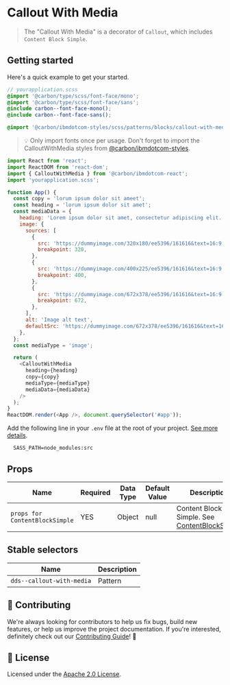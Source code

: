 # Callout With Media

> The "Callout With Media" is a decorator of `Callout`, which includes
> `Content Block Simple`.

## Getting started

Here's a quick example to get your started.

```scss
// yourapplication.scss
@import '@carbon/type/scss/font-face/mono';
@import '@carbon/type/scss/font-face/sans';
@include carbon--font-face-mono();
@include carbon--font-face-sans();

@import '@carbon/ibmdotcom-styles/scss/patterns/blocks/callout-with-media/index';
```

> 💡 Only import fonts once per usage. Don't forget to import the
> CalloutWithMedia styles from
> [@carbon/ibmdotcom-styles](https://github.com/carbon-design-system/ibm-dotcom-library/blob/master/packages/styles).

```javascript
import React from 'react';
import ReactDOM from 'react-dom';
import { CalloutWithMedia } from '@carbon/ibmdotcom-react';
import 'yourapplication.scss';

function App() {
  const copy = 'lorum ipsum dolor sit ameet';
  const heading = 'lorum ipsum dolor sit amet';
  const mediaData = {
    heading: 'Lorem ipsum dolor sit amet, consectetur adipiscing elit.',
    image: {
      sources: [
        {
          src: 'https://dummyimage.com/320x180/ee5396/161616&text=16:9',
          breakpoint: 320,
        },
        {
          src: 'https://dummyimage.com/400x225/ee5396/161616&text=16:9',
          breakpoint: 400,
        },
        {
          src: 'https://dummyimage.com/672x378/ee5396/161616&text=16:9',
          breakpoint: 672,
        },
      ],
      alt: 'Image alt text',
      defaultSrc: 'https://dummyimage.com/672x378/ee5396/161616&text=16:9',
    },
  };
  const mediaType = 'image';

  return (
    <CalloutWithMedia
      heading={heading}
      copy={copy}
      mediaType={mediaType}
      mediaData={mediaData}
    />
  );
}
ReactDOM.render(<App />, document.querySelector('#app'));
```

Add the following line in your `.env` file at the root of your project.
[See more details](https://github.com/carbon-design-system/ibm-dotcom-library/tree/master/packages/styles#usage).

```
  SASS_PATH=node_modules:src
```

## Props

| Name                           | Required | Data Type | Default Value | Description                                                                                                                                                                            |
| ------------------------------ | -------- | --------- | ------------- | -------------------------------------------------------------------------------------------------------------------------------------------------------------------------------------- |
| `props for ContentBlockSimple` | YES      | Object    | null          | Content Block Simple. See [ContentBlockSimple](https://github.com/carbon-design-system/ibm-dotcom-library/blob/master/packages/react/src/patterns/blocks/ContentBlockSimple/README.md) |

## Stable selectors

| Name                      | Description |
| ------------------------- | ----------- |
| `dds--callout-with-media` | Pattern     |

## 🙌 Contributing

We're always looking for contributors to help us fix bugs, build new features,
or help us improve the project documentation. If you're interested, definitely
check out our
[Contributing Guide](https://github.com/carbon-design-system/ibm-dotcom-library/blob/master/.github/CONTRIBUTING.md)!
👀

## 📝 License

Licensed under the
[Apache 2.0 License](https://github.com/carbon-design-system/ibm-dotcom-library/blob/master/LICENSE).
